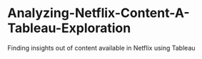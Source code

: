 # Analyzing-Netflix-Content-A-Tableau-Exploration
Finding insights out of content available in Netflix using Tableau
